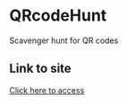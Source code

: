 # QRcodeHunt
Scavenger hunt for QR codes

## Link to site

<a href="https://hollyefig.github.io/QRcodeHunt/">Click here to access</a>

<!-- repo link -->
<!-- https://github.com/hollyefig/QRcodeHunt -->
